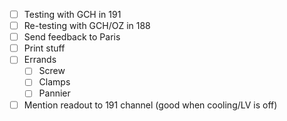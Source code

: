 - [ ] Testing with GCH in 191
- [ ] Re-testing with GCH/OZ in 188
- [ ] Send feedback to Paris
- [ ] Print stuff
- [ ] Errands
  - [ ] Screw
  - [ ] Clamps
  - [ ] Pannier
- [ ] Mention readout to 191 channel (good when cooling/LV is off)

